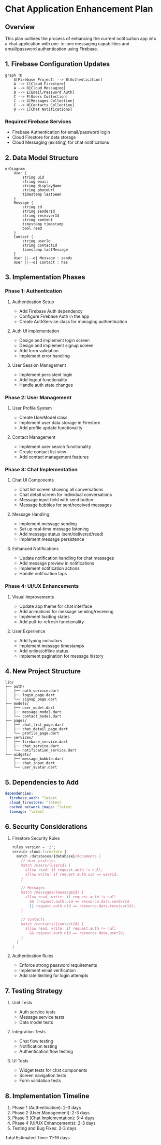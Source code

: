 # Chat Application Enhancement Plan

## Overview
This plan outlines the process of enhancing the current notification app into a chat application with one-to-one messaging capabilities and email/password authentication using Firebase.

## 1. Firebase Configuration Updates

```mermaid
graph TD
    A[Firebase Project] --> B[Authentication]
    A --> C[Cloud Firestore]
    A --> D[Cloud Messaging]
    B --> E[Email/Password Auth]
    C --> F[Users Collection]
    C --> G[Messages Collection]
    C --> H[Contacts Collection]
    D --> I[Chat Notifications]
```

### Required Firebase Services
- Firebase Authentication for email/password login
- Cloud Firestore for data storage
- Cloud Messaging (existing) for chat notifications

## 2. Data Model Structure

```mermaid
erDiagram
    User {
        string uid
        string email
        string displayName
        string photoUrl
        timestamp lastSeen
    }
    Message {
        string id
        string senderId
        string receiverId
        string content
        timestamp timestamp
        bool read
    }
    Contact {
        string userId
        string contactId
        timestamp lastMessage
    }
    User ||--o{ Message : sends
    User ||--o{ Contact : has
```

## 3. Implementation Phases

### Phase 1: Authentication
1. Authentication Setup
   - Add Firebase Auth dependency
   - Configure Firebase Auth in the app
   - Create AuthService class for managing authentication

2. Auth UI Implementation
   - Design and implement login screen
   - Design and implement signup screen
   - Add form validation
   - Implement error handling

3. User Session Management
   - Implement persistent login
   - Add logout functionality
   - Handle auth state changes

### Phase 2: User Management
1. User Profile System
   - Create UserModel class
   - Implement user data storage in Firestore
   - Add profile update functionality

2. Contact Management
   - Implement user search functionality
   - Create contact list view
   - Add contact management features

### Phase 3: Chat Implementation
1. Chat UI Components
   - Chat list screen showing all conversations
   - Chat detail screen for individual conversations
   - Message input field with send button
   - Message bubbles for sent/received messages

2. Message Handling
   - Implement message sending
   - Set up real-time message listening
   - Add message status (sent/delivered/read)
   - Implement message persistence

3. Enhanced Notifications
   - Update notification handling for chat messages
   - Add message preview in notifications
   - Implement notification actions
   - Handle notification taps

### Phase 4: UI/UX Enhancements
1. Visual Improvements
   - Update app theme for chat interface
   - Add animations for message sending/receiving
   - Implement loading states
   - Add pull-to-refresh functionality

2. User Experience
   - Add typing indicators
   - Implement message timestamps
   - Add online/offline status
   - Implement pagination for message history

## 4. New Project Structure
```
lib/
├── auth/
│   ├── auth_service.dart
│   ├── login_page.dart
│   └── signup_page.dart
├── models/
│   ├── user_model.dart
│   ├── message_model.dart
│   └── contact_model.dart
├── pages/
│   ├── chat_list_page.dart
│   ├── chat_detail_page.dart
│   └── profile_page.dart
├── services/
│   ├── firebase_service.dart
│   ├── chat_service.dart
│   └── notification_service.dart
└── widgets/
    ├── message_bubble.dart
    ├── chat_input.dart
    └── user_avatar.dart
```

## 5. Dependencies to Add
```yaml
dependencies:
  firebase_auth: ^latest
  cloud_firestore: ^latest
  cached_network_image: ^latest
  timeago: ^latest
```

## 6. Security Considerations
1. Firestore Security Rules
   ```javascript
   rules_version = '2';
   service cloud.firestore {
     match /databases/{database}/documents {
       // User profiles
       match /users/{userId} {
         allow read: if request.auth != null;
         allow write: if request.auth.uid == userId;
       }
       
       // Messages
       match /messages/{messageId} {
         allow read, write: if request.auth != null
           && (request.auth.uid == resource.data.senderId 
           || request.auth.uid == resource.data.receiverId);
       }
       
       // Contacts
       match /contacts/{contactId} {
         allow read, write: if request.auth != null
           && request.auth.uid == resource.data.userId;
       }
     }
   }
   ```

2. Authentication Rules
   - Enforce strong password requirements
   - Implement email verification
   - Add rate limiting for login attempts

## 7. Testing Strategy
1. Unit Tests
   - Auth service tests
   - Message service tests
   - Data model tests

2. Integration Tests
   - Chat flow testing
   - Notification testing
   - Authentication flow testing

3. UI Tests
   - Widget tests for chat components
   - Screen navigation tests
   - Form validation tests

## 8. Implementation Timeline
1. Phase 1 (Authentication): 2-3 days
2. Phase 2 (User Management): 2-3 days
3. Phase 3 (Chat Implementation): 3-4 days
4. Phase 4 (UI/UX Enhancements): 2-3 days
5. Testing and Bug Fixes: 2-3 days

Total Estimated Time: 11-16 days